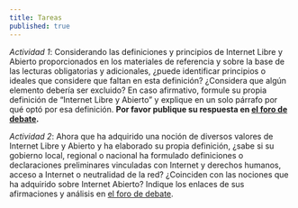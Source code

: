 ```yaml
---
title: Tareas
published: true
---
```


*Actividad 1*: Considerando las definiciones y principios de Internet Libre y Abierto proporcionados en los materiales de referencia y sobre la base de las lecturas obligatorias y adicionales, ¿puede identificar principios o ideales que considere que faltan en esta definición? ¿Considera que algún elemento debería ser excluido? En caso afirmativo, formule su propia definición de “Internet Libre y Abierto” y explique en un solo párrafo por qué optó por esa definición.
**Por favor publique su respuesta en <a href="http://discourse.p2pu.org/c/internet-abierto" target="_blank">el foro de debate</a>.**

*Actividad 2*: Ahora que ha adquirido una noción de diversos valores de Internet Libre y Abierto y ha elaborado su propia definición, ¿sabe si su gobierno local, regional o nacional ha formulado definiciones o declaraciones preliminares vinculadas con Internet y derechos humanos, acceso a Internet o neutralidad de la red? ¿Coinciden con las nociones que ha adquirido sobre Internet Abierto? Indique los enlaces de sus afirmaciones y análisis en <a href="http://discourse.p2pu.org/c/internet-abierto" target="_blank">el foro de debate</a>.
